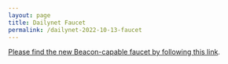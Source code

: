 ```yaml
---
layout: page
title: Dailynet Faucet
permalink: /dailynet-2022-10-13-faucet
---
```


[Please find the new Beacon-capable faucet by following this link](https://faucet.dailynet-2022-10-13.teztnets.xyz).
